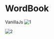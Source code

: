 # WordBook
VanillaJs
![1](https://github.com/Vol4tile/WordBook/assets/104697209/647f1064-4e1c-4c6d-8566-02ad9405862f)

![2](https://github.com/Vol4tile/WordBook/assets/104697209/225b7b9d-82ce-4a31-896f-dded97018cd7)

